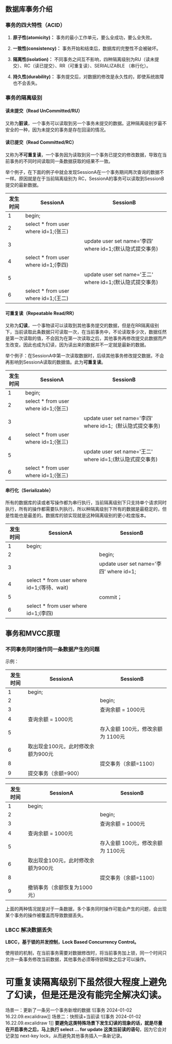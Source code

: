 ## 数据库事务介绍

### 事务的四大特性（ACID）

1. **原子性(atomicity)：** 事务的最小工作单元，要么全成功，要么全失败。
    
2. **一致性(consistency)：** 事务开始和结束后，数据库的完整性不会被破坏。
    
3. **隔离性(isolation)：** 不同事务之间互不影响，四种隔离级别为RU（读未提交）、RC（读已提交）、RR（可重复读）、SERIALIZABLE （串行化）。
    
4. **持久性(durability)：** 事务提交后，对数据的修改是永久性的，即使系统故障也不会丢失。
    

### 事务的隔离级别

#### **读未提交（Read UnCommitted/RU）**

又称为**脏读**，一个事务可以读取到另一个事务未提交的数据。这种隔离级别岁最不安全的一种，因为未提交的事务是存在回滚的情况。

#### **读已提交（Read Committed/RC）**

又称为**不可重复读**，一个事务因为读取到另一个事务已提交的修改数据，导致在当前事务的不同时间读取同一条数据获取的结果不一致。

举个例子，在下面的例子中就会发现SessionA在一个事务期间两次查询的数据不一样。原因就是在于当前隔离级别为 RC，SessionA的事务可以读取到SessionB提交的最新数据。

|**发生时间**|**SessionA**|**SessionB**|
|---|---|---|
|1|begin;||
|2|select * from user where id=1;(张三)||
|3||update user set name='李四' where id=1;(默认隐式提交事务)|
|4|select * from user where id=1;(李四)||
|5||update user set name='王二' where id=1;(默认隐式提交事务)|
|6|select * from user where id=1;(王二)||

#### **可重复读（Repeatable Read/RR）**

又称为**幻读**，一个事物读可以读取到其他事务提交的数据，但是在RR隔离级别下，当前读取此条数据只可读取一次，在当前事务中，不论读取多少次，数据任然是第一次读取的值，不会因为在第一次读取之后，其他事务再修改提交此数据而产生改变。因此也成为幻读，因为读出来的数据并不一定就是最新的数据。

举个例子：在SessionA中第一次读取数据时，后续其他事务修改提交数据，不会再影响到SessionA读取的数据值。此为**可重复读**。

|**发生时间**|**SessionA**|**SessionB**|
|---|---|---|
|1|begin;||
|2|select * from user where id=1;(张三)||
|3||update user set name='李四' where id=1;  (默认隐式提交事务)|
|4|select * from user where id=1;(张三)||
|5||update user set name='王二' where id=1;(默认隐式提交事务)|
|6|select * from user where id=1;(张三)||

#### **串行化（Serializable）**

所有的数据库的读或者写操作都为串行执行，当前隔离级别下只支持单个请求同时执行，所有的操作都需要队列执行。所以种隔离级别下所有的数据是最稳定的，但是性能也是最差的。数据库的锁实现就是这种隔离级别的更小粒度版本。

|**发生时间**|**SessionA**|**SessionB**|
|---|---|---|
|1|begin;||
|2||begin;|
|3||update user set name='李四' where id=1;|
|4|select * from user where id=1;(等待、wait)||
|5||commit；|
|6|select * from user where id=1;(李四)||

## 事务和MVCC原理

### 不同事务同时操作同一条数据产生的问题

示例：

|**发生时间**|**SessionA**|**SessionB**|
|---|---|---|
|1|begin;||
|2||begin;|
|3||查询余额 = 1000元|
|4|查询余额 = 1000元||
|5||存入金额 100元，修改余额为 1100元|
|6|取出现金100元，此时修改余额为900元||
|8||提交事务（余额=1100）|
|9|提交事务（余额=900）||

|**发生时间**|**SessionA**|**SessionB**|
|---|---|---|
|1|begin;||
|2||begin;|
|3||查询余额 = 1000元|
|4|查询余额 = 1000元||
|5||存入金额 100元，修改余额为 1100元|
|6|取出现金100元，此时修改余额为900元||
|8||提交事务（余额=1100）|
|9|撤销事务（余额恢复为1000元）||

上面的两种情况就是对于一条数据，多个事务同时操作可能会产生的问题，会出现某个事务的操作被覆盖而导致数据丢失。

### LBCC 解决数据丢失

**LBCC，基于锁的并发控制，Lock Based Concurrency Control。**

使用锁的机制，在当前事务需要对数据修改时，将当前事务加上锁，同一个时间只允许一条事务修改当前数据，其他事务必须等待锁释放之后才可以操作。



# 可重复读隔离级别下虽然很大程度上避免了幻读，但是还是没有能完全解决幻读。
场景一：更新了一条另一个事务新增的数据
![[事务 2024-01-02 16.22.09.excalidraw]]
场景二：快照读+当前读
![[事务 2024-01-02 16.22.09.excalidraw 1]]
**要避免这类特殊场景下发生幻读的现象的话，就是尽量在开启事务之后，马上执行 select ... for update 这类当前读的语句**，因为它会对记录加 next-key lock，从而避免其他事务插入一条新记录。
